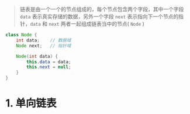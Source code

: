 
>链表是由一个一个的节点组成的，每个节点包含两个字段，其中一个字段 `data` 表示真实存储的数据，另外一个字段 `next` 表示指向下一个节点的指针，`data` 和 `next` 两者一起组成链表当中的节点( `Node` )

```java
class Node {
    int data;    // 数据域
    Node next;   // 指针域

    Node(int data) {
        this.data = data;
        this.next = null;
    }
}
```

# 1. 单向链表

